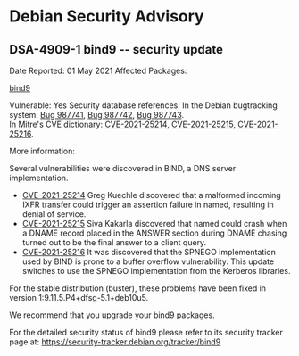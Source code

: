 
Debian Security Advisory
========================


DSA-4909-1 bind9 -- security update
-----------------------------------



Date Reported:
01 May 2021
Affected Packages:

[bind9](https://packages.debian.org/src:bind9)

Vulnerable:
Yes
Security database references:
In the Debian bugtracking system: [Bug 987741](https://bugs.debian.org/cgi-bin/bugreport.cgi?bug=987741), [Bug 987742](https://bugs.debian.org/cgi-bin/bugreport.cgi?bug=987742), [Bug 987743](https://bugs.debian.org/cgi-bin/bugreport.cgi?bug=987743).  
In Mitre's CVE dictionary: [CVE-2021-25214](https://security-tracker.debian.org/tracker/CVE-2021-25214), [CVE-2021-25215](https://security-tracker.debian.org/tracker/CVE-2021-25215), [CVE-2021-25216](https://security-tracker.debian.org/tracker/CVE-2021-25216).  

More information:

Several vulnerabilities were discovered in BIND, a DNS server
implementation.


* [CVE-2021-25214](https://security-tracker.debian.org/tracker/CVE-2021-25214)
Greg Kuechle discovered that a malformed incoming IXFR transfer
 could trigger an assertion failure in named, resulting in denial
 of service.
* [CVE-2021-25215](https://security-tracker.debian.org/tracker/CVE-2021-25215)
Siva Kakarla discovered that named could crash when a DNAME record
 placed in the ANSWER section during DNAME chasing turned out to be
 the final answer to a client query.
* [CVE-2021-25216](https://security-tracker.debian.org/tracker/CVE-2021-25216)
It was discovered that the SPNEGO implementation used by BIND is
 prone to a buffer overflow vulnerability. This update switches to
 use the SPNEGO implementation from the Kerberos libraries.


For the stable distribution (buster), these problems have been fixed in
version 1:9.11.5.P4+dfsg-5.1+deb10u5.


We recommend that you upgrade your bind9 packages.


For the detailed security status of bind9 please refer to
its security tracker page at:
<https://security-tracker.debian.org/tracker/bind9>





